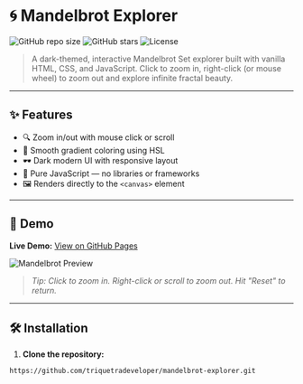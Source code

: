 # 🌀 Mandelbrot Explorer

![GitHub repo size](https://img.shields.io/github/repo-size/your-username/mandelbrot-explorer)
![GitHub stars](https://img.shields.io/github/stars/your-username/mandelbrot-explorer?style=social)
![License](https://img.shields.io/github/license/your-username/mandelbrot-explorer)

> A dark-themed, interactive Mandelbrot Set explorer built with vanilla HTML, CSS, and JavaScript. Click to zoom in, right-click (or mouse wheel) to zoom out and explore infinite fractal beauty.

---

## ✨ Features

- 🔍 Zoom in/out with mouse click or scroll
- 🎨 Smooth gradient coloring using HSL
- 🕶️ Dark modern UI with responsive layout
- 🧠 Pure JavaScript — no libraries or frameworks
- 🖼️ Renders directly to the `<canvas>` element

---

## 🚀 Demo

**Live Demo:** [View on GitHub Pages](https://your-username.github.io/mandelbrot-explorer/)

![Mandelbrot Preview](preview.png)

> _Tip: Click to zoom in. Right-click or scroll to zoom out. Hit "Reset" to return._

---

## 🛠️ Installation

1. **Clone the repository:**

```bash
https://github.com/triquetradeveloper/mandelbrot-explorer.git
